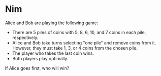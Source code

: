 # Nim

Alice and Bob are playing the following game:

- There are 5 piles of coins with 5, 8, 6, 10, and 7 coins in each pile, respectively.
- Alice and Bob take turns selecting "one pile" and remove coins from it. However, they must take 1, 3, or 4 coins from the chosen pile.
- The player who takes the last coin wins.
- Both players play optimally.

If Alice goes first, who will win?

